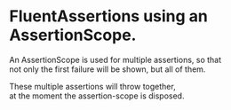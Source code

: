 # FluentAssertions using an AssertionScope.

An AssertionScope is used for multiple assertions, so that<br>
not only the first failure will be shown, but all of them.

These multiple assertions will throw together,<br>
at the moment the assertion-scope is disposed.
